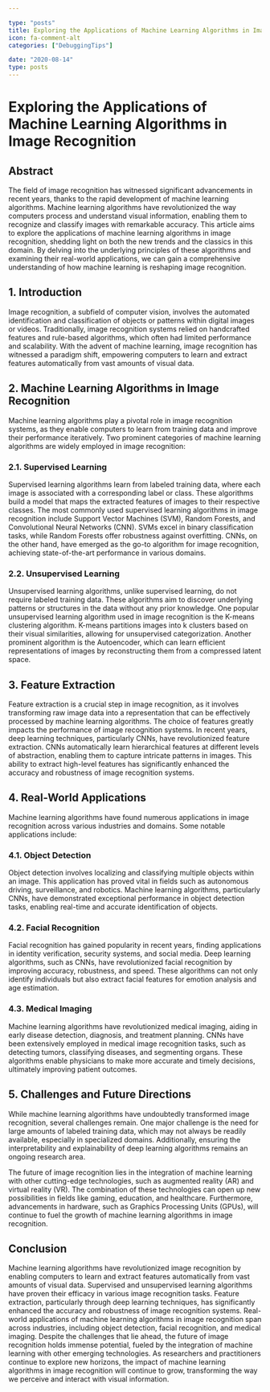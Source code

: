 ```yaml
---

type: "posts"
title: Exploring the Applications of Machine Learning Algorithms in Image Recognition
icon: fa-comment-alt
categories: ["DebuggingTips"]

date: "2020-08-14"
type: posts
---
```





# Exploring the Applications of Machine Learning Algorithms in Image Recognition

## Abstract
The field of image recognition has witnessed significant advancements in recent years, thanks to the rapid development of machine learning algorithms. Machine learning algorithms have revolutionized the way computers process and understand visual information, enabling them to recognize and classify images with remarkable accuracy. This article aims to explore the applications of machine learning algorithms in image recognition, shedding light on both the new trends and the classics in this domain. By delving into the underlying principles of these algorithms and examining their real-world applications, we can gain a comprehensive understanding of how machine learning is reshaping image recognition.

## 1. Introduction
Image recognition, a subfield of computer vision, involves the automated identification and classification of objects or patterns within digital images or videos. Traditionally, image recognition systems relied on handcrafted features and rule-based algorithms, which often had limited performance and scalability. With the advent of machine learning, image recognition has witnessed a paradigm shift, empowering computers to learn and extract features automatically from vast amounts of visual data.

## 2. Machine Learning Algorithms in Image Recognition
Machine learning algorithms play a pivotal role in image recognition systems, as they enable computers to learn from training data and improve their performance iteratively. Two prominent categories of machine learning algorithms are widely employed in image recognition:

### 2.1. Supervised Learning
Supervised learning algorithms learn from labeled training data, where each image is associated with a corresponding label or class. These algorithms build a model that maps the extracted features of images to their respective classes. The most commonly used supervised learning algorithms in image recognition include Support Vector Machines (SVM), Random Forests, and Convolutional Neural Networks (CNN). SVMs excel in binary classification tasks, while Random Forests offer robustness against overfitting. CNNs, on the other hand, have emerged as the go-to algorithm for image recognition, achieving state-of-the-art performance in various domains.

### 2.2. Unsupervised Learning
Unsupervised learning algorithms, unlike supervised learning, do not require labeled training data. These algorithms aim to discover underlying patterns or structures in the data without any prior knowledge. One popular unsupervised learning algorithm used in image recognition is the K-means clustering algorithm. K-means partitions images into k clusters based on their visual similarities, allowing for unsupervised categorization. Another prominent algorithm is the Autoencoder, which can learn efficient representations of images by reconstructing them from a compressed latent space.

## 3. Feature Extraction
Feature extraction is a crucial step in image recognition, as it involves transforming raw image data into a representation that can be effectively processed by machine learning algorithms. The choice of features greatly impacts the performance of image recognition systems. In recent years, deep learning techniques, particularly CNNs, have revolutionized feature extraction. CNNs automatically learn hierarchical features at different levels of abstraction, enabling them to capture intricate patterns in images. This ability to extract high-level features has significantly enhanced the accuracy and robustness of image recognition systems.

## 4. Real-World Applications
Machine learning algorithms have found numerous applications in image recognition across various industries and domains. Some notable applications include:

### 4.1. Object Detection
Object detection involves localizing and classifying multiple objects within an image. This application has proved vital in fields such as autonomous driving, surveillance, and robotics. Machine learning algorithms, particularly CNNs, have demonstrated exceptional performance in object detection tasks, enabling real-time and accurate identification of objects.

### 4.2. Facial Recognition
Facial recognition has gained popularity in recent years, finding applications in identity verification, security systems, and social media. Deep learning algorithms, such as CNNs, have revolutionized facial recognition by improving accuracy, robustness, and speed. These algorithms can not only identify individuals but also extract facial features for emotion analysis and age estimation.

### 4.3. Medical Imaging
Machine learning algorithms have revolutionized medical imaging, aiding in early disease detection, diagnosis, and treatment planning. CNNs have been extensively employed in medical image recognition tasks, such as detecting tumors, classifying diseases, and segmenting organs. These algorithms enable physicians to make more accurate and timely decisions, ultimately improving patient outcomes.

## 5. Challenges and Future Directions
While machine learning algorithms have undoubtedly transformed image recognition, several challenges remain. One major challenge is the need for large amounts of labeled training data, which may not always be readily available, especially in specialized domains. Additionally, ensuring the interpretability and explainability of deep learning algorithms remains an ongoing research area.

The future of image recognition lies in the integration of machine learning with other cutting-edge technologies, such as augmented reality (AR) and virtual reality (VR). The combination of these technologies can open up new possibilities in fields like gaming, education, and healthcare. Furthermore, advancements in hardware, such as Graphics Processing Units (GPUs), will continue to fuel the growth of machine learning algorithms in image recognition.

## Conclusion
Machine learning algorithms have revolutionized image recognition by enabling computers to learn and extract features automatically from vast amounts of visual data. Supervised and unsupervised learning algorithms have proven their efficacy in various image recognition tasks. Feature extraction, particularly through deep learning techniques, has significantly enhanced the accuracy and robustness of image recognition systems. Real-world applications of machine learning algorithms in image recognition span across industries, including object detection, facial recognition, and medical imaging. Despite the challenges that lie ahead, the future of image recognition holds immense potential, fueled by the integration of machine learning with other emerging technologies. As researchers and practitioners continue to explore new horizons, the impact of machine learning algorithms in image recognition will continue to grow, transforming the way we perceive and interact with visual information.